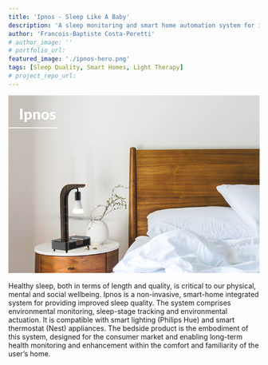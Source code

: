 ```yaml
---
title: 'Ipnos - Sleep Like A Baby'
description: 'A sleep monitoring and smart home automation system for improving sleep quality.'
author: 'Francois-Baptiste Costa-Peretti'
# author_image: ''
# portfolio_url:
featured_image: './ipnos-hero.png'
tags: [Sleep Quality, Smart Homes, Light Therapy]
# project_repo_url: 
---
```


![](./ipnos-hero.png)

Healthy sleep, both in terms of length and quality, is critical to our physical, mental and social wellbeing. Ipnos is a non-invasive, smart-home integrated system for providing improved sleep quality. The system comprises environmental monitoring, sleep-stage tracking and environmental actuation. It is compatible with smart lighting (Philips Hue) and smart thermostat (Nest) appliances. The bedside product is the embodiment of this system, designed for the consumer market and enabling long-term health monitoring and enhancement within the comfort and familiarity of the user’s home.

